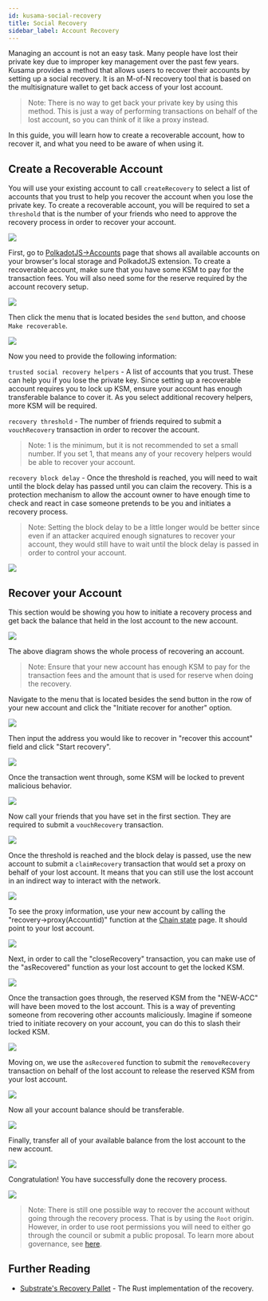 ```yaml
---
id: kusama-social-recovery
title: Social Recovery
sidebar_label: Account Recovery
---
```


Managing an account is not an easy task. Many people have lost their private key due to improper key management over the past few years. Kusama provides a method that allows users to recover their accounts by setting up a social recovery. It is an M-of-N recovery tool that is based on the multisignature wallet to get back access of your lost account.

> Note: There is no way to get back your private key by using this method. This is just a way of performing transactions on behalf of the lost account, so you can think of it like a proxy instead.

In this guide, you will learn how to create a recoverable account, how to recover it, and what you need to be aware of when using it.

## Create a Recoverable Account

You will use your existing account to call `createRecovery` to select a list of accounts that you trust to help you recover the account when you lose the private key. To create a recoverable account, you will be required to set a `threshold` that is the number of your friends who need to approve the recovery process in order to recover your account.

![](/img/recovery/social-recovery-diag-1.png)

First, go to [PolkadotJS->Accounts](https://polkadot.js.org/apps/#/accounts) page that shows all available accounts on your browser's local storage and PolkadotJS extension. To create a recoverable account, make sure that you have some KSM to pay for the transaction fees. You will also need some for the reserve required by the account recovery setup.

![](/img/recovery/social-recovery-1.png)

Then click the menu that is located besides the `send` button, and choose `Make recoverable`.

![](/img/recovery/social-recovery-2.png)

Now you need to provide the following information:

`trusted social recovery helpers` - A list of accounts that you trust. These can help you if you lose the private key. Since setting up a recoverable account requires you to lock up KSM, ensure your account has enough transferable balance to cover it. As you select additional recovery helpers, more KSM will be required.

`recovery threshold` - The number of friends required to submit a `vouchRecovery` transaction in order to recover the account.

> Note: 1 is the minimum, but it is not recommended to set a small number. If you set 1, that means any of your recovery helpers would be able to recover your account.

`recovery block delay` - Once the threshold is reached, you will need to wait until the block delay has passed until you can claim the recovery. This is a protection mechanism to allow the account owner to have enough time to check and react in case someone pretends to be you and initiates a recovery process.

> Note: Setting the block delay to be a little longer would be better since even if an attacker acquired enough signatures to recover your account, they would still have to wait until the block delay is passed in order to control your account.

![](/img/recovery/social-recovery-3.png)

## Recover your Account

This section would be showing you how to initiate a recovery process and get back the balance that held in the lost account to the new account.

![](/img/recovery/social-recovery-diag-2.png)

The above diagram shows the whole process of recovering an account.

> Note: Ensure that your new account has enough KSM to pay for the transaction fees and the amount that is used for reserve when doing the recovery.

Navigate to the menu that is located besides the send button in the row of your new account and click the "Initiate recover for another" option.

![](/img/recovery/social-recovery-4.png)

Then input the address you would like to recover in "recover this account" field and click "Start recovery".

![](/img/recovery/social-recovery-5.png)

Once the transaction went through, some KSM will be locked to prevent malicious behavior.

![](/img/recovery/social-recovery-6.png)

Now call your friends that you have set in the first section. They are required to submit a `vouchRecovery` transaction.

![](/img/recovery/social-recovery-7.png)

Once the threshold is reached and the block delay is passed, use the new account to submit a `claimRecovery` transaction that would set a proxy on behalf of your lost account. It means that you can still use the lost account in an indirect way to interact with the network.

![](/img/recovery/social-recovery-8.png)

To see the proxy information, use your new account by calling the "recovery->proxy(Accountid)" function at the [Chain state](https://polkadot.js.org/apps/#/chainstate) page. It should point to your lost account.

![](/img/recovery/social-recovery-9.png)

Next, in order to call the "closeRecovery" transaction, you can make use of the "asRecovered" function as your lost account to get the locked KSM.

![](/img/recovery/social-recovery-10.png)

Once the transaction goes through, the reserved KSM from the "NEW-ACC" will have been moved to the lost account. This is a way of preventing someone from recovering other accounts maliciously. Imagine if someone tried to initiate recovery on your account, you can do this to slash their locked KSM.

![](/img/recovery/social-recovery-11.png)

Moving on, we use the `asRecovered` function to submit the `removeRecovery` transaction on behalf of the lost account to release the reserved KSM from your lost account.

![](/img/recovery/social-recovery-12.png)

Now all your account balance should be transferable.

![](/img/recovery/social-recovery-13.png)

Finally, transfer all of your available balance from the lost account to the new account.

![](/img/recovery/social-recovery-14.png)

Congratulation! You have successfully done the recovery process.

![](/img/recovery/social-recovery-15.png)

> Note: There is still one possible way to recover the account without going through the recovery process. That is by using the `Root` origin. However, in order to use root permissions you will need to either go through the council or submit a public proposal. To learn more about governance, see [here](learn-governance).

## Further Reading

- [Substrate's Recovery Pallet](https://github.com/paritytech/substrate/blob/master/frame/recovery/src/lib.rs) - The Rust implementation of the recovery.
